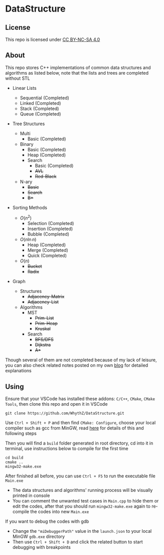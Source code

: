 # DataStructure

## License
This repo is licensed under [CC BY-NC-SA 4.0](https://creativecommons.org/licenses/by-nc-sa/4.0/deed.zh-hans)

## About
This repo stores C++ implementations of common data structures and algorithms as listed below, note that the lists and trees are completed without STL

- Linear Lists
    - Sequential (Completed)
    - Linked (Completed)
    - Stack (Completed)
    - Queue (Completed)

- Tree Structures
    - Multi
        - Basic (Completed)
    - Binary
        - Basic (Completed)
        - Heap (Completed)
        - Search
            - Basic (Completed)
            - ~~AVL~~
            - ~~Red-Black~~
    - N-ary
        - ~~Basic~~
        - ~~Search~~
        - ~~B+~~

- Sorting Methods
    - $O(n^2)$
        - Selection (Completed)
        - Insertion (Completed)
        - Bubble (Completed)
    - $O(n\ln{n})$
        - Heap (Completed)
        - Merge (Completed)
        - Quick (Completed)
    - $O(n)$
        - ~~Bucket~~
        - ~~Radix~~

- Graph
    - Structures
        - ~~Adjacency-Matrix~~
        - ~~Adjacency-List~~
    - Algorithms
        - MST
            - ~~Prim-List~~
            - ~~Prim-Heap~~
            - ~~Kruskal~~
        - Search
            - ~~BFS/DFS~~ 
            - ~~Dijkstra~~
            - ~~A*~~

Though several of them are not completed because of my lack of leisure, you can also check related notes posted on my own [blog](https://whythz.github.io/) for detailed explanations

## Using
Ensure that your VSCode has installed these addons: `C/C++`, `CMake`, `CMake Tools`, then clone this repo and open it in VSCode

```
git clone https://github.com/WhythZ/DataStructure.git
```

Use `Ctrl + Shift + P` and then find `CMake: Configure`, choose your local compiler such as gcc from MinGW, read [here](https://whythz.github.io/posts/VSCode%E4%B8%AD%E7%9A%84CMake%E7%BC%96%E8%AF%91%E4%B8%8E%E8%B0%83%E8%AF%95%E7%9A%84%E5%9F%BA%E6%9C%AC%E9%85%8D%E7%BD%AE/) for details of this and following steps

Then you will find a `build` folder generated in root directory, cd into it in terminal, use instructions below to compile for the first time

```
cd build
cmake ..
mingw32-make.exe
```

After finished all before, you can use `Ctrl + F5` to run the executable file `Main.exe`
- The data structures and algorithms' running process will be visually printed in console
- You can comment the unwanted test cases in `Main.cpp` to hide them or edit the codes, after that you should run `mingw32-make.exe` again to re-compile the codes into new `Main.exe`

If you want to debug the codes with gdb
- Change the `"miDebuggerPath"` value in the `launch.json` to your local MinGW `gdb.exe` directory
- Then use `Ctrl + Shift + D` and click the related button to start debugging with breakpoints

